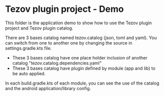 # Tezov plugin project - Demo

This folder is the application demo to show how to use the Tezov plugin project and Tezov plugin catalog.

There are 3 bases catalog named tezov.catalog (json, toml and yaml). You can switch from one to another one by changing the source in settings.gradle.kts file.
- These 3 bases catalog have one place holder inclusion of another catalog "tezov.catalog.dependencies.yaml"
- These 3 bases catalog have plugin defined by module (app and lib) to be auto applied.

In each build.gradle.kts of each module, you can see the use of the catalog and the android application/library config.

